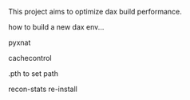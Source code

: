 This project aims to optimize dax build performance.

how to build a new dax env...

pyxnat 

cachecontrol

.pth to set path

recon-stats re-install

